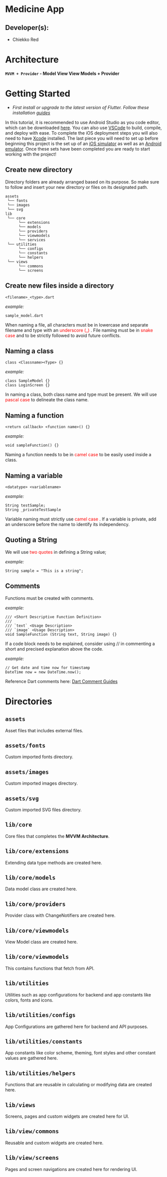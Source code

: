 # Medicine App

## **Developer(s):**

- Chiekko Red

# Architecture

**`MVVM + Provider` - Model View View Models + Provider**

# Getting Started

- _*First install or upgrade to the latest version of Flutter. Follow these installation* [*guides* ](https://flutter.dev/docs/get-started/install)_

In this tutorial, it is recommended to use Android Studio as you code editor, which can be downloaded [here](https://developer.android.com/studio/?gclid=CjwKCAjwq_D7BRADEiwAVMDdHjI_Lu5xR1whSMHH-WDMO3x6WDQVbBcZxbhN9h6m9SsT6b_wjmuKkhoCbSwQAvD_BwE&gclsrc=aw.ds). You can also use [VSCode](https://docs.flutter.dev/get-started/editor?tab=vscode) to build, compile, and deploy with ease. To complete the iOS deployment steps you will also need to have [Xcode](https://developer.apple.com/xcode/) installed. The last piece you will need to set up before beginning this project is the set up of an [iOS simulator](https://flutter.dev/docs/get-started/install/macos#set-up-the-ios-simulator) as well as an [Android emulator](https://flutter.dev/docs/get-started/install/macos#set-up-the-android-emulator). Once these sets have been completed you are ready to start working with the project!

## Create new directory

Directory folders are already arranged based on its purpose. So make sure to follow and insert your new directory or files on its designated path.

```
assets
 └── fonts
 └── images
 └── svg
lib
 └── core
      └── extensions
      └── models
      └── providers
      └── viewmodels
      └── services
 └── utilities
      └── configs
      └── constants
      └── helpers
 └── views
      └── commons
      └── screens
```

## Create new files inside a directory

`<filename>_<type>.dart`

_example:_

```
sample_model.dart
```

When naming a file, all characters must be in lowercase and separate filename and type with an <span style="color:red;">underscore (\_) </span>. File naming must be in <span style="color:red;"> snake case </span> and to be strictly followed to avoid future conflicts.

## Naming a class

`class <Classname><Type> {}`

_example:_

```
class SampleModel {}
class LoginScreen {}
```

In naming a class, both class name and type must be present. We will use <span style="color:red;"> pascal case </span> to delineate the class name.

## Naming a function

`<return callback> <function name>() {}`

_example:_

```
void sampleFunction() {}
```

Naming a function needs to be in <span style="color:red;"> camel case </span> to be easily used inside a class.

## Naming a variable

`<datatype> <variablename>`

_example:_

```
String testSample;
String _privateTestSample
```

Variable naming must strictly use <span style="color:red;"> camel case </span>. If a variable is private, add an underscore before the name to identify its independency.

## Quoting a String

We will use <span style="color:red;">two quotes</span> in defining a String value;

_example:_

```
String sample = "This is a string";
```

## Comments

Functions must be created with comments.

_example:_

```
/// <Short Descriptive Function Definition>
///
/// `text` <Usage Description>
/// `image` <Usage Description>
void SampleFunction (String text, String image) {}
```

If a code block needs to be explained, consider using // in commenting a short and precised explanation above the code.

_example:_

```
// Get date and time now for timestamp
DateTime now = new DateTime.now();
```

Reference Dart comments here: [Dart Comment Guides](https://dart.dev/guides/language/effective-dart/documentation)

# Directories

## `assets`

Asset files that includes external files.

## `assets/fonts`

Custom imported fonts directory.

## `assets/images`

Custom imported images directory.

## `assets/svg`

Custom imported SVG files directory.

## `lib/core`

Core files that completes the **MVVM Architecture**.

## `lib/core/extensions`

Extending data type methods are created here.

## `lib/core/models`

Data model class are created here.

## `lib/core/providers`

Provider class with ChangeNotifiers are created here.

## `lib/core/viewmodels`

View Model class are created here.

## `lib/core/viewmodels`

This contains functions that fetch from API.

## `lib/utilities`

Utilities such as app configurations for backend and app constants like colors, fonts and icons.

## `lib/utilities/configs`

App Configurations are gathered here for backend and API purposes.

## `lib/utilities/constants`

App constants like color scheme, theming, font styles and other constant values are gathered here.

## `lib/utilities/helpers`

Functions that are reusable in calculating or modifying data are created here.

## `lib/views`

Screens, pages and custom widgets are created here for UI.

## `lib/view/commons`

Reusable and custom widgets are created here.

## `lib/view/screens`

Pages and screen navigations are created here for rendering UI.
